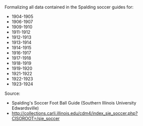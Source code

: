 Formalizing all data contained in the Spalding soccer guides for:

* 1904-1905
* 1906-1907
* 1909-1910
* 1911-1912
* 1912-1913
* 1913-1914
* 1914-1915
* 1916-1917
* 1917-1918
* 1918-1919
* 1919-1920
* 1921-1922
* 1922-1923
* 1923-1924

Source:
* Spalding's Soccer Foot Ball Guide (Southern Illinois University Edwardsville)
* http://collections.carli.illinois.edu/cdm4/index_sie_soccer.php?CISOROOT=/sie_soccer
